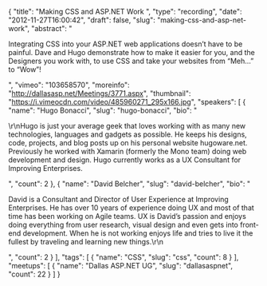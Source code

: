 {
  "title": "Making CSS and ASP.NET Work ",
  "type": "recording",
  "date": "2012-11-27T16:00:42",
  "draft": false,
  "slug": "making-css-and-asp-net-work",
  "abstract": "<p>Integrating CSS into your ASP.NET web applications doesn’t have to be painful. Dave and Hugo demonstrate how to make it easier for you, and the Designers you work with, to use CSS and take your websites from “Meh...” to “Wow”!</p>",
  "vimeo": "103658570",
  "moreinfo": "http://dallasasp.net/Meetings/3771.aspx",
  "thumbnail": "https://i.vimeocdn.com/video/485960271_295x166.jpg",
  "speakers": [
    {
      "name": "Hugo Bonacci",
      "slug": "hugo-bonacci",
      "bio": "<p>\r\nHugo is just your average geek that loves working with as many new technologies, languages and gadgets as possible. He keeps his designs, code, projects, and blog posts up on his personal website hugoware.net. Previously he worked with Xamarin (formerly the Mono team) doing web development and design. Hugo currently works as a UX Consultant for Improving Enterprises.</p>",
      "count": 2
    },
    {
      "name": "David Belcher",
      "slug": "david-belcher",
      "bio": "<p>David is a Consultant and Director of User Experience at Improving Enterprises. He has over 10 years of experience doing UX and most of that time has been working on Agile teams. UX is David’s passion and enjoys doing everything from user research, visual design and even gets into front-end development. When he is not working enjoys life and tries to live it the fullest by traveling and learning new things.\r\n</p>",
      "count": 2
    }
  ],
  "tags": [
    {
      "name": "CSS",
      "slug": "css",
      "count": 8
    }
  ],
  "meetups": [
    {
      "name": "Dallas ASP.NET UG",
      "slug": "dallasaspnet",
      "count": 22
    }
  ]
}